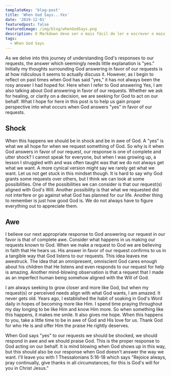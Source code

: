 ```yaml
---
templateKey: 'blog-post'
title: 'When God Says...Yes'
date: '2019-12-01'
featuredpost: false
featuredimage: /img/blog/whenGodSays.png
description: O Markdown deve ser o mais fácil de ler e escrever o mais possível.
tags:
  - When God Says
---
```


As we delve into this journey of understanding God's responses to our requests, the answer which seemingly needs little explanation is "yes." Initially my thoughts surrounding God answering in favor of our requests is at how ridiculous it seems to actually discuss it. However, as I begin to reflect on past times when God has said "yes," it has not always been the rosy answer I had hoped for. Here when I refer to God answering Yes, I am also talking about God answering in favor of our requests. Whether we ask for healing, or clarity on a decision, we are seeking for God to act on our behalf. What I hope for here in this post is to help us gain proper perspective into what occurs when God answers "yes" in favor of our requests.

## Shock

When this happens we should be in shock and be in awe of God. A "yes" is what we all hope for when we request something of God. So why is it when God answers in favor of our request, our response is one of complete and utter shock? I cannot speak for everyone, but when I was growing up, a lesson I struggled with and was often taught was that we do not always get what we want. A more cynical version might say we rarely get what we want. Let us not get stuck in this mindset though. It is hard to say why God grants some requests over others, but I think we can look at some possibilities. One of the possibilities we can consider is that our request(s) aligned with God's Will. Another possibility is that what we requested did not interfere or go against what God has planned for our life. Another thing to remember is just how good God is. We do not always have to figure everything out to appreciate them.

## Awe

I believe our next appropriate response to God answering our request in our favor is that of complete awe. Consider what happens in us making our requests known to God. When we make a request to God we are believing in faith that He hears us. His answer in favor of our request confirms to us in a tangible way that God listens to our requests. This idea leaves me awestruck. The idea that an omnipresent, omniscient God cares enough about his children that He listens and even responds to our request for help is amazing. Another mind-blowing observation is that a request that I made as an imperfect human being somehow aligned with the Will of God.

I am always seeking to grow closer and more like God, but when my request(s) or perceived needs align with what God wants, I am amazed. It never gets old. Years ago, I established the habit of soaking in God's Word daily in hopes of becoming more like Him. I spend time praying throughout my day longing to be like Him and know Him more. So when something like this happens, it makes me smile. It also gives me hope. When this happens to you, take a little time to be in awe of God and His love for us. Thank God for who He is and offer Him the praise He rightly deserves.

When God says "yes" to our requests we should be shocked, we should respond in awe and we should praise God. This is the proper response to God acting on our behalf. It is mind blowing when God shows up in this way, but this should also be our response when God doesn't answer the way we want. I'll leave you with 1 Thessalonians 5:16-18 which says "Rejoice always, pray continually, give thanks in all circumstances; for this is God's will for you in Christ Jesus."
